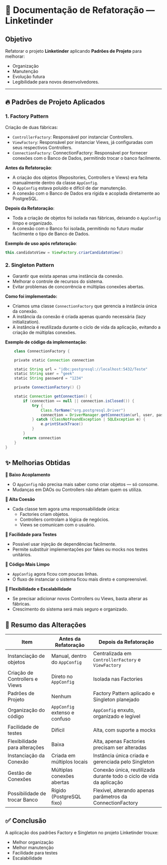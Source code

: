 # 📑 Documentação de Refatoração — Linketinder

## Objetivo

Refatorar o projeto **Linketinder** aplicando **Padrões de Projeto** para melhorar:
- Organização
- Manutenção
- Evolução futura
- Legibilidade para novos desenvolvedores.

---

## 🔥 Padrões de Projeto Aplicados

### 1. Factory Pattern

Criação de duas fábricas:
- `ControllerFactory`: Responsável por instanciar Controllers.
- `ViewFactory`: Responsável por instanciar Views, já configuradas com seus respectivos Controllers.
- `ConnectionFactory`: ConnectionFactory: Responsável por fornecer conexões com o Banco de Dados, permitindo trocar o banco facilmente.

**Antes da Refatoração**:
- A criação dos objetos (Repositories, Controllers e Views) era feita manualmente dentro da classe `AppConfig`.
- O `AppConfig` estava poluído e difícil de dar manutenção.
- A conexão com o Banco de Dados era rígida e acoplada diretamente ao PostgreSQL.

**Depois da Refatoração**:
- Toda a criação de objetos foi isolada nas fábricas, deixando o `AppConfig` limpo e organizado.
- A conexão com o Banco foi isolada, permitindo no futuro mudar facilmente o tipo de Banco de Dados.

**Exemplo de uso após refatoração**:
```groovy
this.candidatoView = ViewFactory.criarCandidatoView()
```
### 2. Singleton Pattern

- Garantir que exista apenas uma instância da conexão.
- Melhorar o controle de recursos do sistema.
- Evitar problemas de concorrência e múltiplas conexões abertas.

**Como foi implementado:**
- Criamos uma classe `ConnectionFactory` que gerencia a instância única da conexão.
- A instância da conexão é criada apenas quando necessária (lazy initialization).
- A instância é reutilizada durante o ciclo de vida da aplicação, evitando a criação de múltiplas conexões.

**Exemplo de código da implementação**:

```groovy
    class ConnectionFactory {

    private static Connection connection

    static String url = "jdbc:postgresql://localhost:5432/Teste"
    static String user = "geek"
    static String password = "1234"

    private ConnectionFactory() {}

    static Connection getConnection() {
        if (connection == null || connection.isClosed()) {
            try {
                Class.forName("org.postgresql.Driver")
                connection = DriverManager.getConnection(url, user, password)
            } catch (ClassNotFoundException | SQLException e) {
                e.printStackTrace()
            }
        }
        return connection
    }
}
```

## ✨ Melhorias Obtidas

**🔹 Baixo Acoplamento**

- O `AppConfig` não precisa mais saber como criar objetos — só consome.
- Mudanças em DAOs ou Controllers não afetam quem os utiliza.

**🔹 Alta Coesão**

- Cada classe tem agora uma responsabilidade única:
    - Factories criam objetos.
    - Controllers controlam a lógica de negócios.
    - Views se comunicam com o usuário.

**🔹 Facilidade para Testes**

- Possível usar injeção de dependências facilmente.
- Permite substituir implementações por fakes ou mocks nos testes unitários.

**🔹 Código Mais Limpo**

- `AppConfig` agora ficou com poucas linhas.
- O fluxo de instanciar o sistema ficou mais direto e compreensível.

**🔹 Flexibilidade e Escalabilidade**

- Se precisar adicionar novos Controllers ou Views, basta alterar as fábricas.
- Crescimento do sistema será mais seguro e organizado.

## 📜 Resumo das Alterações

| Item                           | Antes da Refatoração           | Depois da Refatoração                                                |
|--------------------------------| ------------------------------ |----------------------------------------------------------------------|
| Instanciação de objetos        | Manual, dentro do `AppConfig`  | Centralizada em `ControllerFactory` e `ViewFactory`                  |
| Criação de Controllers e Views | Direto no `AppConfig`          | Isolada nas Factories                                                |
| Padrões de Projeto             | Nenhum                         | Factory Pattern aplicado e Singleton planejado                       |
| Organização do código          | `AppConfig` extenso e confuso  | `AppConfig` enxuto, organizado e legível                             |
| Facilidade de testes           | Difícil                        | Alta, com suporte a mocks                                            |
| Flexibilidade para alterações  | Baixa                          | Alta, apenas Factories precisam ser alteradas                        |
| Instanciação da Conexão	       | Criada em múltiplos locais | Instância única criada e gerenciada pelo Singleton                   |
| Gestão de Conexões             | Múltiplas conexões abertas | Conexão única, reutilizada durante todo o ciclo de vida da aplicação |
| Possibilidade de trocar Banco  | Rígido (PostgreSQL fixo) | Flexível, alterando apenas parâmetros da ConnectionFactory           |


## ✅ Conclusão

A aplicação dos padrões Factory e Singleton no projeto Linketinder trouxe:

- Melhor organização
- Melhor manutenção
- Facilidade para testes
- Escalabilidade
